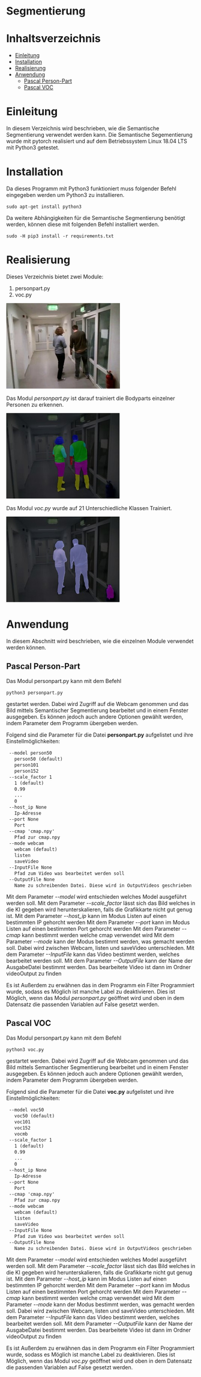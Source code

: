 # Segmentierung

# Inhaltsverzeichnis
<!--ts-->
   * [Einleitung](#einleitung)
   * [Installation](#installation)
   * [Realisierung](#realisierung)
   * [Anwendung](#anwendung)
      * [Pascal Person-Part](#pascalPerson-part)
      * [Pascal VOC](#pascalVOC)
<!--te-->


# Einleitung
In diesem Verzeichnis wird beschrieben, wie die Semantische Segmentierung verwendet werden kann.
Die Semantische Segementierung wurde mit pytorch realisiert und auf dem Betriebssystem Linux 18.04 LTS mit Python3 getestet.

# Installation
Da dieses Programm mit Python3 funktioniert muss folgender Befehl eingegeben werden um Python3 zu installieren.
````
sudo apt-get install python3
````

Da weitere Abhängigkeiten für die Semantische Segmentierung benötigt werden, können diese mit folgenden Befehl installiert werden.
````
sudo -H pip3 install -r requirements.txt
````

# Realisierung

Dieses Verzeichnis bietet zwei Module:
1. personpart.py
2. voc.py

![Foto konnte nicht geladen werden](ReadmeImages/Original.jpg)

Das Modul *personpart.py* ist darauf trainiert die Bodyparts einzelner Personen zu erkennen.

![Foto konnte nicht geladen werden](ReadmeImages/PersonPart.jpg)

Das Modul *voc.py* wurde auf 21 Unterschiedliche Klassen Trainiert.

![Foto konnte nicht geladen werden](ReadmeImages/PascalVoc.jpg)

# Anwendung
In diesem Abschnitt wird beschrieben, wie die einzelnen Module verwendet werden können.

## Pascal Person-Part
Das Modul personpart.py kann mit dem Befehl
````
python3 personpart.py
````
gestartet werden. Dabei wird Zugriff auf die Webcam genommen und das Bild mittels Semantischer Segmentierung bearbeitet und in einem Fenster ausgegeben. Es können jedoch auch andere Optionen gewählt werden, indem Parameter dem Programm übergeben werden.

Folgend sind die Parameter für die Datei **personpart.py** aufgelistet und ihre Einstellmöglichkeiten:
````
 --model person50
   person50 (default)
   person101
   person152
 --scale_factor 1
   1 (default)
   0.99
   ...
   0
 --host_ip None
   Ip-Adresse
 --port None
   Port
 --cmap 'cmap.npy'
   Pfad zur cmap.npy
 --mode webcam
   webcam (default)
   listen
   saveVideo
 --InputFile None
   Pfad zum Video was bearbeitet werden soll
 --OutputFile None
   Name zu schreibenden Datei. Diese wird in OutputVideos geschrieben
````

Mit dem Parameter *--model* wird entschieden welches Model ausgeführt werden soll.
Mit dem Parameter *--scale_factor* lässt sich das Bild welches in die KI gegeben wird herunterskalieren, falls die Grafikkarte nicht gut genug ist.
Mit dem Parameter *--host_ip* kann im Modus Listen auf einen bestimmten IP gehorcht werden
Mit dem Parameter *--port* kann im Modus Listen auf einen bestimmten Port gehorcht werden
Mit dem Parameter *--cmap* kann bestimmt werden welche cmap verwendet wird
Mit dem Parameter *--mode* kann der Modus bestimmt werden, was gemacht werden soll. Dabei wird zwischen Webcam, listen und saveVideo unterschieden.
Mit dem Parameter *--InputFile* kann das Video bestimmt werden, welches bearbeitet werden soll.
Mit dem Parameter *--OutputFile* kann der Name der AusgabeDatei bestimmt werden. Das bearbeitete Video ist dann im Ordner videoOutput zu finden

Es ist Außerdem zu erwähnen das in dem Programm ein Filter Programmiert wurde, sodass es Möglich ist manche Label zu deaktivieren. Dies ist Möglich, wenn das Modul *personpart.py* geöffnet wird und oben in dem Datensatz die passenden Variablen auf False gesetzt werden.

## Pascal VOC
Das Modul personpart.py kann mit dem Befehl
````
python3 voc.py
````
gestartet werden. Dabei wird Zugriff auf die Webcam genommen und das Bild mittels Semantischer Segmentierung bearbeitet und in einem Fenster ausgegeben. Es können jedoch auch andere Optionen gewählt werden, indem Parameter dem Programm übergeben werden.

Folgend sind die Parameter für die Datei **voc.py** aufgelistet und ihre Einstellmöglichkeiten:
````
 --model voc50
   voc50 (default)
   voc101
   voc152
   vocmb
 --scale_factor 1
   1 (default)
   0.99
   ...
   0
 --host_ip None
   Ip-Adresse
 --port None
   Port
 --cmap 'cmap.npy'
   Pfad zur cmap.npy
 --mode webcam
   webcam (default)
   listen
   saveVideo
 --InputFile None
   Pfad zum Video was bearbeitet werden soll
 --OutputFile None
   Name zu schreibenden Datei. Diese wird in OutputVideos geschrieben
````

Mit dem Parameter *--model* wird entschieden welches Model ausgeführt werden soll.
Mit dem Parameter *--scale_factor* lässt sich das Bild welches in die KI gegeben wird herunterskalieren, falls die Grafikkarte nicht gut genug ist.
Mit dem Parameter *--host_ip* kann im Modus Listen auf einen bestimmten IP gehorcht werden
Mit dem Parameter *--port* kann im Modus Listen auf einen bestimmten Port gehorcht werden
Mit dem Parameter *--cmap* kann bestimmt werden welche cmap verwendet wird
Mit dem Parameter *--mode* kann der Modus bestimmt werden, was gemacht werden soll. Dabei wird zwischen Webcam, listen und saveVideo unterschieden.
Mit dem Parameter *--InputFile* kann das Video bestimmt werden, welches bearbeitet werden soll.
Mit dem Parameter *--OutputFile* kann der Name der AusgabeDatei bestimmt werden. Das bearbeitete Video ist dann im Ordner videoOutput zu finden

Es ist Außerdem zu erwähnen das in dem Programm ein Filter Programmiert wurde, sodass es Möglich ist manche Label zu deaktivieren. Dies ist Möglich, wenn das Modul *voc.py* geöffnet wird und oben in dem Datensatz die passenden Variablen auf False gesetzt werden.
